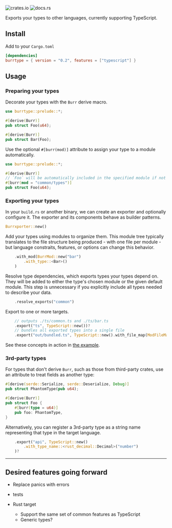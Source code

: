 ![crates.io](https://img.shields.io/crates/v/burrtype.svg)
![docs.rs](https://img.shields.io/docsrs/burrtype)

Exports your types to other languages, currently supporting TypeScript.

## Install

Add to your `Cargo.toml`

```toml
[dependencies]
burrtype = { version = "0.2", features = ["typescript"] }
```

## Usage

### Preparing your types

Decorate your types with the `Burr` derive macro.

```rust
use burrtype::prelude::*;

#[derive(Burr)]
pub struct Foo(u64);

#[derive(Burr)]
pub struct Bar(Foo);
```

Use the optional `#[burr(mod)]` attribute to assign your type to a module automatically.

```rust
use burrtype::prelude::*;

#[derive(Burr)]
// `Foo` will be automatically included in the specified module if not explicitly included during export
#[burr(mod = "common/types")]
pub struct Foo(u64);
```

### Exporting your types

In your `build.rs` or another binary, we can create an exporter and optionally configure it. The exporter and its components behave as builder patterns.

```rust
Burrxporter::new()
```

Add your types using modules to organize them. This module tree typically translates to the file structure being produced - with one file per module - but language constraits, features, or options can change this behavior.

```rust
    .with_mod(BurrMod::new("bar")
        .with_type::<Bar>()
    )
```

Resolve type dependencies, which exports types your types depend on. They will be added to either the type's chosen module or the given default module. This step is unnecessary if you explicitly include all types needed to describe your data.

```rust
    .resolve_exports("common")
```

Export to one or more targets.

```rust
    // outputs ./ts/common.ts and ./ts/bar.ts
    .export("ts", TypeScript::new())?
    // bundles all exported types into a single file
    .export("out/bundled.ts", TypeScript::new().with_file_map(ModFileMap::Inline))?
```

See these concepts in action in [the example](examples/sandbox/).

### 3rd-party types

For types that don't derive `Burr`, such as those from third-party crates, use an attribute to treat fields as another type:

```rust
#[derive(serde::Serialize, serde::Deserialize, Debug)]
pub struct PhantomType(pub u64);

#[derive(Burr)]
pub struct Foo {
    #[burr(type = u64)]
    pub foo: PhantomType,
}
```

Alternatively, you can register a 3rd-party type as a string name representing that type in the target language.

```rust
    .export("api", TypeScript::new()
        .with_type_name::<rust_decimal::Decimal>("number")
    )?
```

---

## Desired features going forward

- Replace panics with errors
- tests

- Rust target
  - Support the same set of common features as TypeScript
  - Generic types?